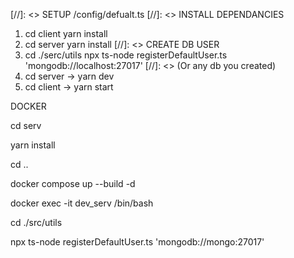 [//]: <> SETUP /config/defualt.ts
[//]: <> INSTALL DEPENDANCIES
1. cd client yarn install
2. cd server yarn install
[//]: <> CREATE DB USER
3. cd ./serc/utils npx ts-node registerDefaultUser.ts 'mongodb://localhost:27017' [//]: <> (Or any db you created)
4. cd server -> yarn dev
5. cd client -> yarn start



DOCKER

cd serv

yarn install

cd ..

docker compose up --build -d

docker exec -it dev_serv /bin/bash

cd ./src/utils 

npx ts-node registerDefaultUser.ts 'mongodb://mongo:27017'